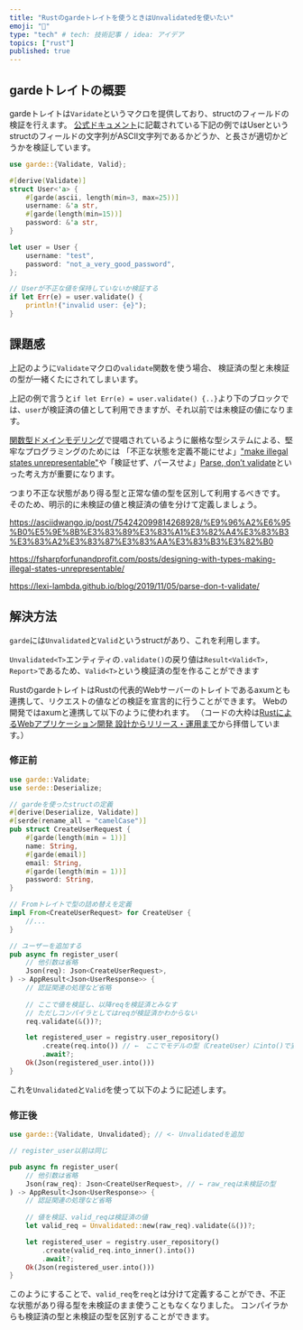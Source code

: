 ```yaml
---
title: "Rustのgardeトレイトを使うときはUnvalidatedを使いたい"
emoji: "🦍"
type: "tech" # tech: 技術記事 / idea: アイデア
topics: ["rust"]
published: true
---
```


## gardeトレイトの概要
gardeトレイトは`Varidate`というマクロを提供しており、structのフィールドの検証を行えます。
[公式ドキュメント](https://docs.rs/garde/latest/garde/#basic-usage-example)に記載されている下記の例ではUserというstructのフィールドの文字列がASCII文字列であるかどうか、と長さが適切かどうかを検証しています。

```rust
use garde::{Validate, Valid};

#[derive(Validate)]
struct User<'a> {
    #[garde(ascii, length(min=3, max=25))]
    username: &'a str,
    #[garde(length(min=15))]
    password: &'a str,
}

let user = User {
    username: "test",
    password: "not_a_very_good_password",
};

// Userが不正な値を保持していないか検証する
if let Err(e) = user.validate() {
    println!("invalid user: {e}");
}
```

## 課題感
上記のように`Validate`マクロの`validate`関数を使う場合、
検証済の型と未検証の型が一緒くたにされてしまいます。

上記の例で言うと`if let Err(e) = user.validate() {..}`より下のブロックでは、`user`が検証済の値として利用できますが、それ以前では未検証の値になります。

[関数型ドメインモデリング](https://asciidwango.jp/post/754242099814268928/%E9%96%A2%E6%95%B0%E5%9E%8B%E3%83%89%E3%83%A1%E3%82%A4%E3%83%B3%E3%83%A2%E3%83%87%E3%83%AA%E3%83%B3%E3%82%B0)で提唱されているように厳格な型システムによる、堅牢なプログラミングのためには
「不正な状態を定義不能にせよ」["make illegal states unrepresentable"](https://fsharpforfunandprofit.com/posts/designing-with-types-making-illegal-states-unrepresentable/)や「検証せず、パースせよ」[Parse, don’t validate](https://lexi-lambda.github.io/blog/2019/11/05/parse-don-t-validate/)といった考え方が重要になります。

つまり不正な状態があり得る型と正常な値の型を区別して利用するべきです。
そのため、明示的に未検証の値と検証済の値を分けて定義しましょう。

https://asciidwango.jp/post/754242099814268928/%E9%96%A2%E6%95%B0%E5%9E%8B%E3%83%89%E3%83%A1%E3%82%A4%E3%83%B3%E3%83%A2%E3%83%87%E3%83%AA%E3%83%B3%E3%82%B0

https://fsharpforfunandprofit.com/posts/designing-with-types-making-illegal-states-unrepresentable/

https://lexi-lambda.github.io/blog/2019/11/05/parse-don-t-validate/

## 解決方法

`garde`には`Unvalidated`と`Valid`というstructがあり、これを利用します。

`Unvalidated<T>`エンティティの`.validate()`の戻り値は`Result<Valid<T>, Report>`であるため、`Valid<T>`という検証済の型を作ることができます

RustのgardeトレイトはRustの代表的Webサーバーのトレイトであるaxumとも連携して、リクエストの値などの検証を宣言的に行うことができます。
Webの開発ではaxumと連携して以下のように使われます。
（コードの大枠は[RustによるWebアプリケーション開発 設計からリリース・運用まで](https://www.amazon.co.jp/dp/4065369576)から拝借しています。）

### 修正前
```rust
use garde::Validate;
use serde::Deserialize;

// gardeを使ったstructの定義
#[derive(Deserialize, Validate)]
#[serde(rename_all = "camelCase")]
pub struct CreateUserRequest {
    #[garde(length(min = 1))]
    name: String,
    #[garde(email)]
    email: String,
    #[garde(length(min = 1))]
    password: String,
}

// Fromトレイトで型の詰め替えを定義
impl From<CreateUserRequest> for CreateUser {
    //...
}

// ユーザーを追加する
pub async fn register_user(
    // 他引数は省略
    Json(req): Json<CreateUserRequest>,
) -> AppResult<Json<UserResponse>> {
    // 認証関連の処理など省略
    
    // ここで値を検証し、以降reqを検証済とみなす
    // ただしコンパイラとしてはreqが検証済かわからない
    req.validate(&())?;

    let registered_user = registry.user_repository()
        .create(req.into()) // ←　ここでモデルの型（CreateUser）にinto()で変換する
        .await?;
    Ok(Json(registered_user.into()))
}

```

これを`Unvalidated`と`Valid`を使って以下のように記述します。

### 修正後

```rust
use garde::{Validate, Unvalidated}; // <- Unvalidatedを追加

// register_user以前は同じ

pub async fn register_user(
    // 他引数は省略
    Json(raw_req): Json<CreateUserRequest>, // ← raw_reqは未検証の型
) -> AppResult<Json<UserResponse>> {
    // 認証関連の処理など省略
    
    // 値を検証、valid_reqは検証済の値
    let valid_req = Unvalidated::new(raw_req).validate(&())?; 

    let registered_user = registry.user_repository()
        .create(valid_req.into_inner().into())
        .await?;
    Ok(Json(registered_user.into()))
}

```

このようにすることで、`valid_req`を`req`とは分けて定義することができ、不正な状態があり得る型を未検証のまま使うこともなくなりました。
コンパイラからも検証済の型と未検証の型を区別することができます。
